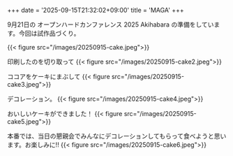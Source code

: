 +++
date = '2025-09-15T21:32:02+09:00'
title = 'MAGA'
+++

9月21日の オープンハードカンファレンス 2025 Akihabara の準備をしています。今回は試作品づくり。

{{< figure src="/images/20250915-cake.jpeg">}}

印刷したのを切り取って
{{< figure src="/images/20250915-cake2.jpeg">}}

ココアをケーキにまぶして
{{< figure src="/images/20250915-cake3.jpeg">}}

デコレーション。
{{< figure src="/images/20250915-cake4.jpeg">}}

おいしいケーキができました！
{{< figure src="/images/20250915-cake5.jpeg">}}

本番では、当日の懇親会でみんなにデコレーションしてもらって食べようと思います。お楽しみに!!
{{< figure src="/images/20250915-cake6.jpeg">}}

